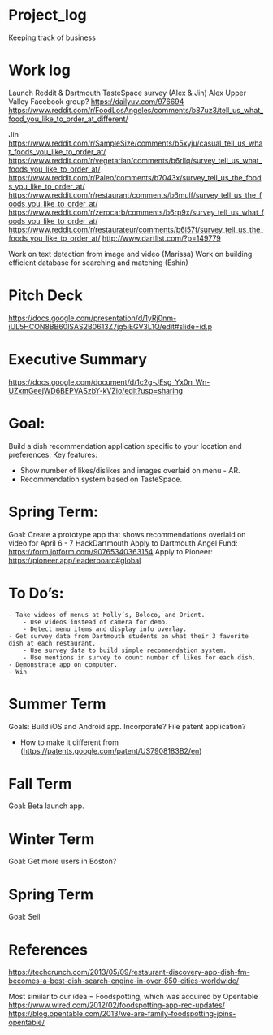 # Project_log
Keeping track of business

# Work log
Launch Reddit & Dartmouth TasteSpace survey (Alex & Jin) 
Alex
Upper Valley Facebook group?
https://dailyuv.com/976694
https://www.reddit.com/r/FoodLosAngeles/comments/b87uz3/tell_us_what_food_you_like_to_order_at_different/

Jin
https://www.reddit.com/r/SampleSize/comments/b5xyju/casual_tell_us_what_foods_you_like_to_order_at/
https://www.reddit.com/r/vegetarian/comments/b6rllq/survey_tell_us_what_foods_you_like_to_order_at/
https://www.reddit.com/r/Paleo/comments/b7043x/survey_tell_us_the_foods_you_like_to_order_at/
https://www.reddit.com/r/restaurant/comments/b6mulf/survey_tell_us_the_foods_you_like_to_order_at/
https://www.reddit.com/r/zerocarb/comments/b6rp9x/survey_tell_us_what_foods_you_like_to_order_at/
https://www.reddit.com/r/restaurateur/comments/b6i57f/survey_tell_us_the_foods_you_like_to_order_at/
http://www.dartlist.com/?p=149779

Work on text detection from image and video (Marissa) 
Work on building efficient database for searching and matching (Eshin)

# Pitch Deck
https://docs.google.com/presentation/d/1yRj0nm-iUL5HCON8BB60lSAS2B0613Z7jg5iEGV3L1Q/edit#slide=id.p

# Executive Summary
https://docs.google.com/document/d/1c2g-JEsg_Yx0n_Wn-UZxmGeejWD6BEPVASzbY-kVZio/edit?usp=sharing

# Goal:  
Build a dish recommendation application specific to your location and preferences. 
Key features: 
- Show number of likes/dislikes and images overlaid on menu - AR.  
- Recommendation system based on TasteSpace. 

# Spring Term:
Goal:
Create a prototype app that shows recommendations overlaid on video for April 6 - 7 HackDartmouth 
Apply to Dartmouth Angel Fund: https://form.jotform.com/90765340363154
Apply to Pioneer: https://pioneer.app/leaderboard#global

# To Do’s: 
	- Take videos of menus at Molly’s, Boloco, and Orient.
		- Use videos instead of camera for demo. 
		- Detect menu items and display info overlay. 
	- Get survey data from Dartmouth students on what their 3 favorite dish at each restaurant. 
		- Use survey data to build simple recommendation system. 
		- Use mentions in survey to count number of likes for each dish. 
	- Demonstrate app on computer. 
	- Win

# Summer Term 
Goals: 
Build iOS and Android app. 
Incorporate? 
File patent application? 
- How to make it different from (https://patents.google.com/patent/US7908183B2/en)

# Fall Term 
Goal: 
Beta launch app. 

# Winter Term 
Goal:
Get more users in Boston?

# Spring Term
Goal: 
Sell 


# References
https://techcrunch.com/2013/05/09/restaurant-discovery-app-dish-fm-becomes-a-best-dish-search-engine-in-over-850-cities-worldwide/

Most similar to our idea = Foodspotting, which was acquired by Opentable
https://www.wired.com/2012/02/foodspotting-app-rec-updates/
https://blog.opentable.com/2013/we-are-family-foodspotting-joins-opentable/


